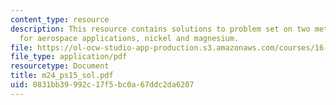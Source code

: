 ```yaml
---
content_type: resource
description: This resource contains solutions to problem set on two metals of interest
  for aerospace applications, nickel and magnesium.
file: https://ol-ocw-studio-app-production.s3.amazonaws.com/courses/16-01-unified-engineering-i-ii-iii-iv-fall-2005-spring-2006/0831bb39992c17f5bc0a67ddc2da6207_m24_ps15_sol.pdf
file_type: application/pdf
resourcetype: Document
title: m24_ps15_sol.pdf
uid: 0831bb39-992c-17f5-bc0a-67ddc2da6207
---
```

